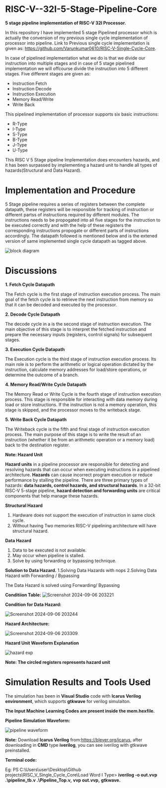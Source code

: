 # RISC-V--32I-5-Stage-Pipeline-Core
**5 stage pipeline implementation of RISC-V 32I Processor.**

In this repository I have implemented 5 stage Pipelined processor which is actually the conversion of my previous single cycle implementation of processor into pipeline.
Link to Previous single cycle implementation is given as: https://github.com/Varunkumar0610/RISC-V-Single-Cycle-Core.

In case of pipelined implementation what we do is that we divide our instruction into multiple stages and in case of 5 stage pipelined implementation we will offcourse divide the instruction into 5 different stages. Five different stages are given as:
- Instruction Fetch
- Instruction Decode
- Instruction Execution
- Memory Read/Write
- Write Back

This pipelined implementation of processor supports six basic instructions:
- R-Type
- I-Type
- S-Type
- B-Type
- J-Type
- U-Type

This RISC V 5 Stage pipeline Implementation does encounters hazards, and it has been surpassed by implementing a hazard unit to handle all types of hazards(Structural and Data Hazard). 

# Implementation and Procedure 

5 Stage pipeline requires a series of registers between the complete datapath, these registers will be responsible for tracking of instruction or different partss of instructions required by different modules. The instructions needs to be propogated into all five stages for the instruction to be executed correctly and with the help of these registers the corresponding instructions propogate or different parts of instructions accordingly. The datapath followed is mentioned below and is the extened version of same implemented single cycle datapath as tagged above. 

![block diagram](https://github.com/user-attachments/assets/42f3b097-bc33-449c-b613-3b0cdca62cc9)

# Discussions

 **1. Fetch Cycle Datapath**
 
The Fetch cycle is the first stage of instruction execution process. The main goal of the fetch cycle is to retrieve the next instruction from memory so        that it can be decoded and executed by the processor.
     
**2. Decode Cycle Datapath** 

The decode cycle in a is the second stage of instruction execution. The main objective of this stage is to interpret       the fetched instruction and prepare      the necessary inputs (registers, control signals) for subsequent stages.

**3. Execution Cycle Datapath**

The Execution cycle is the third stage of instruction execution process. Its main role is to perform the arithmetic or logical   operation dictated by the          instruction, calculate memory addresses for load/store operations, or determine the outcome of a branch.
    
**4. Memory Read/Write Cycle Datapath**

The Memory Read or Write Cycle is the fourth stage of instruction execution process. This stage is responsible for interacting with data memory during load     or store instructions. If the instruction is not a memory operation, this stage is skipped, and the processor moves to the writeback stage.

**5. Write Back Cycle Datapath**

The Writeback cycle is the fifth and final stage of instruction execution process. The main purpose of this stage is to write the result of an instruction (whether it be from an arithmetic operation or a memory load) back to the destination register.

**Note: Hazard Unit**

**Hazard units** in a pipeline processor are responsible for detecting and resolving hazards that can occur when executing instructions in a pipelined         
architecture. 
**Hazards** can cause incorrect program execution or reduce performance by stalling the pipeline. 
There are three primary types of hazards: **data hazards, control hazards, and structural hazards**. 
In a 32-bit RISC-V 5-stage pipeline, **hazard detection and forwarding units** are critical components that help manage these hazards.

**Structural Hazard**
1. Hardware does not support the execution of instruction in same clock cycle.
2. Without having Two memories RISC-V pipelining architecture will have structural hazard.

**Data Hazard**
1. Data to be executed is not available.
2. May occur when pipeline is stalled.
3. Solve by using forwarding or bypassing technique.

**Solution to Data Hazard.**
1.Solving Data Hazards with nops
2.Solving Data Hazard with Forwarding / Bypassing

The Data Hazard is solved using Forwarding/ Bypassing

**Conditiion Table:**
![Screenshot 2024-09-06 203221](https://github.com/user-attachments/assets/df426216-b65d-4fca-a8b4-4416f27851c8)

**Condition for Data Hazard:**

![Screenshot 2024-09-06 203244](https://github.com/user-attachments/assets/1350b3e3-edb7-40ee-bf39-dd62a56339e2)

**Hazard Architecture:**

![Screenshot 2024-09-06 203309](https://github.com/user-attachments/assets/4ff4a805-0982-40df-81b8-b5d112d0e71e)

**Hazard Unit Waveform Explanation**

![hazard exp](https://github.com/user-attachments/assets/65d8acc2-d5a8-4342-bfd3-aba943781752)

**Note: The circled registers represents hazard unit**

# Simulation Results and Tools Used

The simulation has been in **Visual Studio** code with **Icarus Verilog environment**, which supports **gtkwave** for verilog simulaiton.

**The Input Machine Learning Codes are present inside the mem.hexfile.**

**Pipeline Simulation Waveform:**

![pipeline waveform](https://github.com/user-attachments/assets/a2ff6866-87fa-4aa0-b489-59c82bb6be5b)

**Note:** Download **Icarus Verilog** from:https://bleyer.org/icarus, after downloading in **CMD** type **iverilog**, you can see iverilog with gtkwave preinstalled.

**Terminal code:**

Eg: PS C:\Users\user\Desktop\Github projects\RISC_V_Single_Cycle_Core\Load Word I Type> **iverilog -o out.vvp .\pipeline_tb.v .\Pipeline_Top.v,**
**vvp out.vvp,**
**gtkwave.**






    
 
